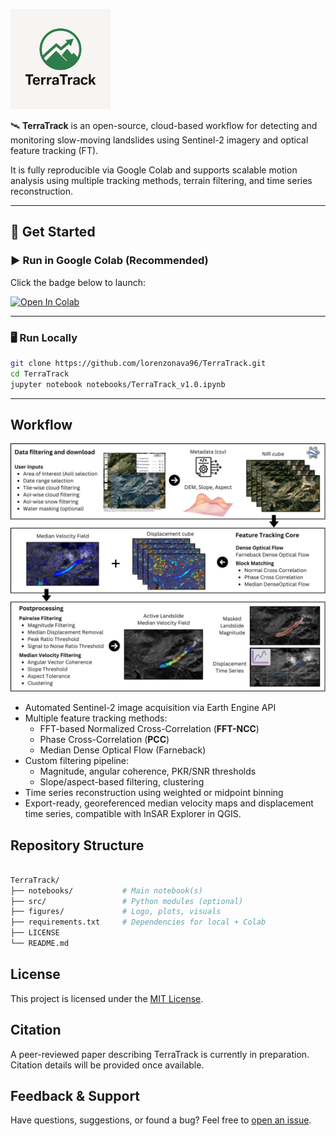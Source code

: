 <p align="left">
  <img src="figures/logo.png" alt="TerraTrack" width="160"/>
</p>

🛰️ **TerraTrack** is an open-source, cloud-based workflow for detecting and monitoring slow-moving landslides using Sentinel-2 imagery and optical feature tracking (FT).

It is fully reproducible via Google Colab and supports scalable motion analysis using multiple tracking methods, terrain filtering, and time series reconstruction.

---

## 📒 Get Started

### ▶️ Run in Google Colab (Recommended)

Click the badge below to launch:

[![Open In Colab](https://colab.research.google.com/assets/colab-badge.svg)](https://colab.research.google.com/github/lorenzonava96/TerraTrack/blob/main/notebooks/TerraTrack_v1.ipynb)

---

### 🖥️ Run Locally

```bash
git clone https://github.com/lorenzonava96/TerraTrack.git
cd TerraTrack
jupyter notebook notebooks/TerraTrack_v1.0.ipynb
```

---

## Workflow

<p align="left">
  <img src="figures/Workflow2.png" alt="Workflow" width="2000"/>
</p>

- Automated Sentinel-2 image acquisition via Earth Engine API
- Multiple feature tracking methods:
  - FFT-based Normalized Cross-Correlation (**FFT-NCC**)
  - Phase Cross-Correlation (**PCC**)
  - Median Dense Optical Flow (Farneback)
- Custom filtering pipeline:
  - Magnitude, angular coherence, PKR/SNR thresholds
  - Slope/aspect-based filtering, clustering
- Time series reconstruction using weighted or midpoint binning
- Export-ready, georeferenced median velocity maps and displacement time series, compatible with InSAR Explorer in QGIS.

## Repository Structure
```bash

TerraTrack/
├── notebooks/           # Main notebook(s)
├── src/                 # Python modules (optional)
├── figures/             # Logo, plots, visuals
├── requirements.txt     # Dependencies for local + Colab
├── LICENSE
└── README.md

```
## License

This project is licensed under the [MIT License](LICENSE).

## Citation

A peer-reviewed paper describing TerraTrack is currently in preparation. Citation details will be provided once available.

## Feedback & Support

Have questions, suggestions, or found a bug? Feel free to [open an issue](https://github.com/lorenzonava96/TerraTrack/issues).


